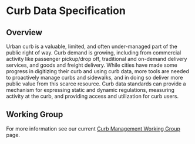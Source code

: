 # Curb Data Specification

## Overview

Urban curb is a valuable, limited, and often under-managed part of the public right of way. Curb demand is growing, including from commercial activity like passenger pickup/drop off, traditional and on-demand delivery services, and goods and freight delivery. While cities have made some progress in digitizing their curb and using curb data, more tools are needed to proactively manage curbs and sidewalks, and in doing so deliver more public value from this scarce resource. Curb data standards can provide a mechanism for expressing static and dynamic regulations, measuring activity at the curb, and providing access and utilization for curb users.

## Working Group

For more information see our current [Curb Management Working Group](https://github.com/openmobilityfoundation/mobility-data-specification/wiki/MDS-Curb-Management-Working-Group) page. 
